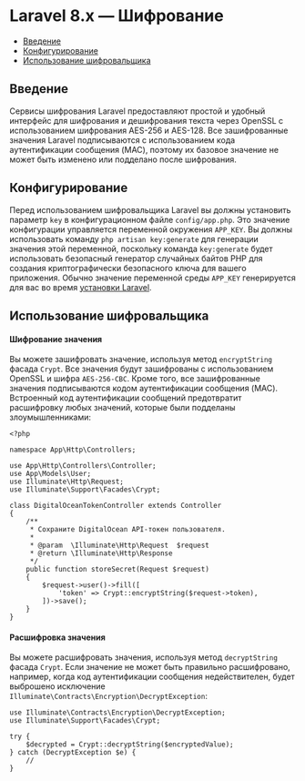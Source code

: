 # Laravel 8.x — Шифрование

- [Введение](#introduction)
- [Конфигурирование](#configuration)
- [Использование шифровальщика](#using-the-encrypter)

<a name="introduction"></a>
## Введение

Сервисы шифрования Laravel предоставляют простой и удобный интерфейс для шифрования и дешифрования текста через OpenSSL с использованием шифрования AES-256 и AES-128. Все зашифрованные значения Laravel подписываются с использованием кода аутентификации сообщения (MAC), поэтому их базовое значение не может быть изменено или подделано после шифрования.

<a name="configuration"></a>
## Конфигурирование

Перед использованием шифровальщика Laravel вы должны установить параметр `key` в конфигурационном файле `config/app.php`. Это значение конфигурации управляется переменной окружения `APP_KEY`. Вы должны использовать команду `php artisan key:generate` для генерации значения этой переменной, поскольку команда `key:generate` будет использовать безопасный генератор случайных байтов PHP для создания криптографически безопасного ключа для вашего приложения. Обычно значение переменной среды `APP_KEY` генерируется для вас во время [установки Laravel](installation.md).

<a name="using-the-encrypter"></a>
## Использование шифровальщика

<a name="encrypting-a-value"></a>
#### Шифрование значения

Вы можете зашифровать значение, используя метод `encryptString` фасада `Crypt`. Все значения будут зашифрованы с использованием OpenSSL и шифра `AES-256-CBC`. Кроме того, все зашифрованные значения подписываются кодом аутентификации сообщения (MAC). Встроенный код аутентификации сообщений предотвратит расшифровку любых значений, которые были подделаны злоумышленниками:

    <?php

    namespace App\Http\Controllers;

    use App\Http\Controllers\Controller;
    use App\Models\User;
    use Illuminate\Http\Request;
    use Illuminate\Support\Facades\Crypt;

    class DigitalOceanTokenController extends Controller
    {
        /**
         * Сохраните DigitalOcean API-токен пользователя.
         *
         * @param  \Illuminate\Http\Request  $request
         * @return \Illuminate\Http\Response
         */
        public function storeSecret(Request $request)
        {
            $request->user()->fill([
                'token' => Crypt::encryptString($request->token),
            ])->save();
        }
    }

<a name="decrypting-a-value"></a>
#### Расшифровка значения

Вы можете расшифровать значения, используя метод `decryptString` фасада `Crypt`. Если значение не может быть правильно расшифровано, например, когда код аутентификации сообщения недействителен, будет выброшено исключение `Illuminate\Contracts\Encryption\DecryptException`:

    use Illuminate\Contracts\Encryption\DecryptException;
    use Illuminate\Support\Facades\Crypt;

    try {
        $decrypted = Crypt::decryptString($encryptedValue);
    } catch (DecryptException $e) {
        //
    }
